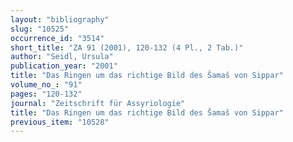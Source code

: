 ```yaml
---
layout: "bibliography"
slug: "10525"
occurrence_id: "3514"
short_title: "ZA 91 (2001), 120-132 (4 Pl., 2 Tab.)"
author: "Seidl, Ursula"
publication_year: "2001"
title: "Das Ringen um das richtige Bild des Šamaš von Sippar"
volume_no_: "91"
pages: "120-132"
journal: "Zeitschrift für Assyriologie"
title: "Das Ringen um das richtige Bild des Šamaš von Sippar"
previous_item: "10528"
---
```

